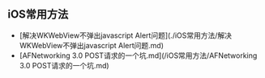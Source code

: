 ## iOS常用方法

- [解决WKWebView不弹出javascript Alert问题](./iOS常用方法/解决WKWebView不弹出javascript Alert问题.md)
- [AFNetworking 3.0 POST请求的一个坑.md](/iOS常用方法/AFNetworking 3.0 POST请求的一个坑.md)
